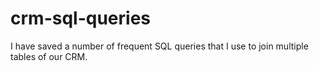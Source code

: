 # crm-sql-queries
I have saved a number of frequent SQL queries that I use to join multiple tables of our CRM.




